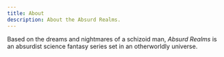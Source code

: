 ```yaml
---
title: About
description: About the Absurd Realms.
---
```


Based on the dreams and nightmares of a schizoid man, *Absurd Realms* is an absurdist science fantasy series set in an otherworldly universe.